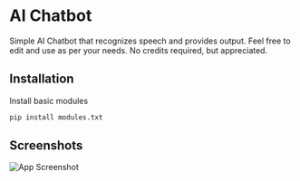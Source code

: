 
# AI Chatbot

Simple AI Chatbot that recognizes speech and provides output. Feel free to edit and use as per your needs. No credits required, but appreciated. 


## Installation

Install basic modules

```bash
pip install modules.txt
```
    
## Screenshots

![App Screenshot](https://media.discordapp.net/attachments/1004654007303819326/1004654079357747271/unknown.png)

